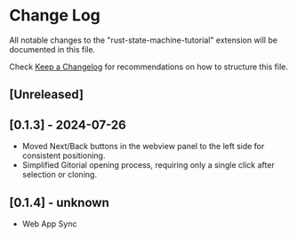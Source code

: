 # Change Log

All notable changes to the "rust-state-machine-tutorial" extension will be documented in this file.

Check [Keep a Changelog](http://keepachangelog.com/) for recommendations on how to structure this file.

## [Unreleased]

## [0.1.3] - 2024-07-26

- Moved Next/Back buttons in the webview panel to the left side for consistent positioning.
- Simplified Gitorial opening process, requiring only a single click after selection or cloning.

## [0.1.4] - unknown

- Web App Sync